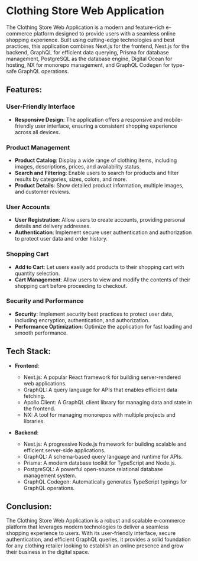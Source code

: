 # Clothing Store Web Application

The Clothing Store Web Application is a modern and feature-rich e-commerce platform designed to provide users with a seamless online shopping experience. Built using cutting-edge technologies and best practices, this application combines Next.js for the frontend, Nest.js for the backend, GraphQL for efficient data querying, Prisma for database management, PostgreSQL as the database engine, Digital Ocean for hosting, NX for monorepo management, and GraphQL Codegen for type-safe GraphQL operations.

## Features:

### User-Friendly Interface
- **Responsive Design**: The application offers a responsive and mobile-friendly user interface, ensuring a consistent shopping experience across all devices.

### Product Management
- **Product Catalog**: Display a wide range of clothing items, including images, descriptions, prices, and availability status.
- **Search and Filtering**: Enable users to search for products and filter results by categories, sizes, colors, and more.
- **Product Details**: Show detailed product information, multiple images, and customer reviews.

### User Accounts
- **User Registration**: Allow users to create accounts, providing personal details and delivery addresses.
- **Authentication**: Implement secure user authentication and authorization to protect user data and order history.

### Shopping Cart
- **Add to Cart**: Let users easily add products to their shopping cart with quantity selection.
- **Cart Management**: Allow users to view and modify the contents of their shopping cart before proceeding to checkout.


### Security and Performance
- **Security**: Implement security best practices to protect user data, including encryption, authentication, and authorization.
- **Performance Optimization**: Optimize the application for fast loading and smooth performance.



## Tech Stack:

- **Frontend**:
  - Next.js: A popular React framework for building server-rendered web applications.
  - GraphQL: A query language for APIs that enables efficient data fetching.
  - Apollo Client: A GraphQL client library for managing data and state in the frontend.
  - NX: A tool for managing monorepos with multiple projects and libraries.

- **Backend**:
  - Nest.js: A progressive Node.js framework for building scalable and efficient server-side applications.
  - GraphQL: A schema-based query language and runtime for APIs.
  - Prisma: A modern database toolkit for TypeScript and Node.js.
  - PostgreSQL: A powerful open-source relational database management system.
  - GraphQL Codegen: Automatically generates TypeScript typings for GraphQL operations.

## Conclusion:

The Clothing Store Web Application is a robust and scalable e-commerce platform that leverages modern technologies to deliver a seamless shopping experience to users. With its user-friendly interface, secure authentication, and efficient GraphQL queries, it provides a solid foundation for any clothing retailer looking to establish an online presence and grow their business in the digital space.